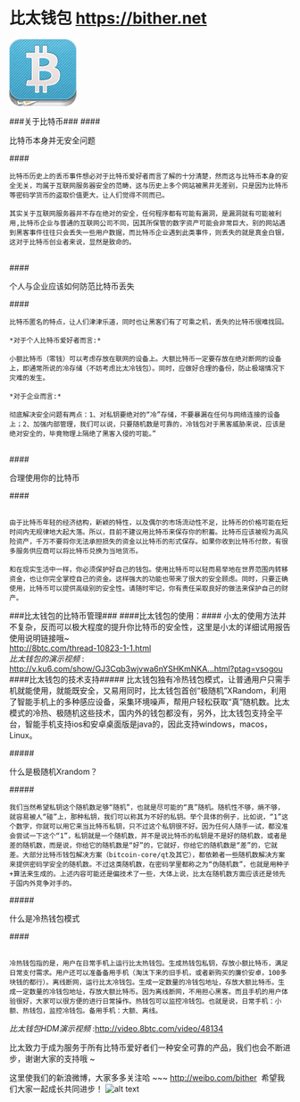 # 比太钱包 <https://bither.net> #
![bither-120.png](images/bither_120.png )
<img>

</img>
###关于比特币###
####<p>比特币本身并无安全问题</p>####
<pre><code>比特币历史上的丢币事件想必对于比特币爱好者而言了解的十分清楚，然而这与比特币本身的安全无关，均属于互联网服务器安全的范畴，这与历史上多个网站被黑并无差别，只是因为比特币等密码学货币的盗取价值更大，让人们觉得不同而已。<br />
其实关于互联网服务器并不存在绝对的安全，任何程序都有可能有漏洞，是漏洞就有可能被利用,比特币企业与普通的互联网公司不同，因其所保管的数字资产可能会非常巨大，别的网站遇到黑客事件往往只会丢失一些用户数据，而比特币企业遇到此类事件，则丢失的就是真金白银，这对于比特币创业者来说，显然是致命的。<br />
</code></pre>

####<p>个人与企业应该如何防范比特币丢失</p>####
 <pre><code>比特币匿名的特点，让人们津津乐道，同时也让黑客们有了可乘之机，丢失的比特币很难找回。<br />
*对于个人比特币爱好者而言:*<br />
小额比特币（零钱）可以考虑存放在联网的设备上。大额比特币一定要存放在绝对断网的设备上，即通常所说的冷存储（不妨考虑比太冷钱包）。同时，应做好合理的备份，防止极端情况下灾难的发生。<br />
*对于企业而言:* <br />
彻底解决安全问题有两点：1、对私钥要绝对的“冷”存储，不要暴漏在任何与网络连接的设备上；2、加强内部管理，我们可以说，只要随机数是可靠的，冷钱包对于黑客威胁来说，应该是绝对安全的，毕竟物理上隔绝了黑客入侵的可能。”<br />
</code></pre>

####<p>合理使用你的比特币</p>####
<pre><code>
由于比特币年轻的经济结构，新颖的特性，以及偶尔的市场流动性不足，比特币的价格可能在短时间内无规律地大起大落。所以，目前不建议用比特币来保存你的积蓄。比特币应该被视为高风险资产，千万不要将你无法承担损失的资金以比特币的形式保存。如果你收到比特币付款，有很多服务供应商可以将比特币兑换为当地货币。<br />
和在现实生活中一样，你必须保护好自己的钱包。使用比特币可以轻而易举地在世界范围内转移资金，也让你完全掌控自己的资金。这样强大的功能也带来了很大的安全顾虑。同时，只要正确使用，比特币可以提供高级别的安全性。请随时牢记，你有责任采取良好的做法来保护自己的财产。
</code></pre>
###比太钱包的比特币管理###
####比太钱包的使用：####
 小太的使用方法并不复杂，反而可以极大程度的提升你比特币的安全性，这里是小太的详细试用报告使用说明链接哦~ <br />
<http://8btc.com/thread-10823-1-1.html><br />
*比太钱包的演示视频* :
<http://v.ku6.com/show/GJ3Cqb3wjvwa6nYSHKmNKA...html?ptag=vsogou>
####比太钱包的技术支持#####
比太钱包独有冷热钱包模式，让普通用户只需手机就能使用，就能既安全，又易用同时，比太钱包首创“极随机”XRandom，利用了智能手机上的多种感应设备，采集环境噪声，帮用户轻松获取“真”随机数。比太模式的冷热、极随机这些技术，国内外的钱包都没有，另外，比太钱包支持全平台，智能手机支持ios和安卓桌面版是java的，因此支持windows，macos，Linux。<br />

#####<p>什么是极随机Xrandom？</p>#####
<pre><code>我们当然希望私钥这个随机数足够“随机”，也就是尽可能的“真”随机。随机性不够，熵不够，就容易被人“碰”上，那种私钥，我们可以称其为不好的私钥。举个具体的例子，比如说，“1”这个数字，你就可以用它来当比特币私钥，只不过这个私钥很不好。因为任何人随手一试，都没准会尝试一下这个“1”，私钥就是一个随机数，并不是说比特币的私钥是不是好的随机数，或者是差的随机数，而是说，你给它的随机数是“好”的，它就好，你给它的随机数是“差”的，它就差。大部分比特币钱包解决方案（bitcoin-core/qt及其它），都依赖者一些随机数解决方案来提供密码学安全的随机数。不过这类随机数，在密码学里都称之为“伪随机数”，也就是用种子+算法来生成的。上述内容可能还是偏技术了一些，大体上说，比太在随机数方面应该还是领先于国内外竞争对手的。
</code></pre>
#####<p>什么是冷热钱包模式</p>####
<pre><code>
冷热钱包指的是，用户在日常手机上运行比太热钱包。生成热钱包私钥，存放小额比特币，满足日常支付需求。用户还可以准备备用手机（淘汰下来的旧手机，或者新购买的廉价安卓，100多块钱的都行）。离线断网，运行比太冷钱包。生成一定数量的冷钱包地址，存放大额比特币。生成一定数量的冷钱包地址，存放大额比特币。因为离线断网，不用担心黑客。而且手机的用户体验很好，大家可以很方便的进行日常操作。热钱包可以监控冷钱包。也就是说，日常手机：小额、热钱包，监控冷钱包。备用手机：大额、离线。 </code></pre>
*比太钱包HDM演示视频* :<http://video.8btc.com/video/48134>

比太致力于成为服务于所有比特币爱好者们一种安全可靠的产品，我们也会不断进步，谢谢大家的支持哦 ~ <br />

这里使我们的新浪微博，大家多多关注哈 ~~~  <http://weibo.com/bither>  希望我们大家一起成长共同进步！
![alt text](http://c.hiphotos.baidu.com/zhidao/pic/item/a1ec08fa513d2697333cfb8057fbb2fb4216d804.jpg)
